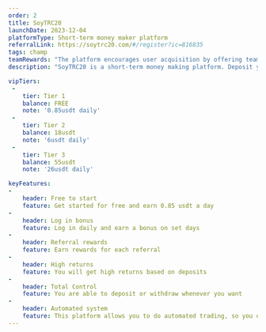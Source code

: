 ```yaml
---
order: 2
title: SoyTRC20
launchDate: 2023-12-04
platformType: Short-term money maker platform
referralLink: https://soytrc20.com/#/register?ic=816835
tags: champ
teamRewards: "The platform encourages user acquisition by offering team commissions and referral rewards. More information is accessible on the official website."
description: "SoyTRC20 is a short-term money making platform. Deposit your money in, make your profit and ride the risk "

vipTiers:
 - 
    tier: Tier 1
    balance: FREE
    note: '0.85usdt daily'
 - 
    tier: Tier 2
    balance: 18usdt
    note: '6usdt daily'
 - 
    tier: Tier 3
    balance: 55usdt
    note: '26usdt daily'

keyFeatures:
-
    header: Free to start
    feature: Get started for free and earn 0.85 usdt a day
-
    header: Log in bonus
    feature: Log in daily and earn a bonus on set days
-
    header: Referral rewards
    feature: Earn rewards for each referral
-
    header: High returns
    feature: You will get high returns based on deposits
-
    header: Total Control
    feature: You are able to deposit or withdraw whenever you want
-
    header: Automated system
    feature: This platform allows you to do automated trading, so you dont have to
---
```

